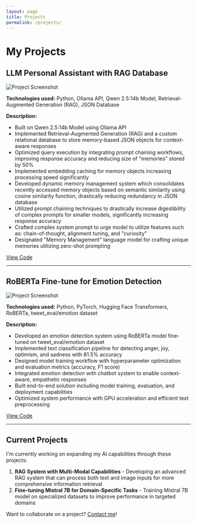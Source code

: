 ```yaml
---
layout: page
title: Projects
permalink: /projects/
---
```


# My Projects

## LLM Personal Assistant with RAG Database

![Project Screenshot](/assets/images/llm_assistant.jpg)

**Technologies used:** Python, Ollama API, Qwen 2.5:14b Model, Retrieval-Augmented Generation (RAG), JSON Database

**Description:** 
- Built on Qwen 2.5:14b Model using Ollama API
- Implemented Retrieval-Augmented Generation (RAG) and a custom relational database to store memory-based JSON objects for context-aware responses
- Optimized query execution by integrating prompt chaining workflows, improving response accuracy and reducing size of "memories" stored by 50%
- Implemented embedding caching for memory objects increasing processing speed significantly
- Developed dynamic memory management system which consolidates recently accessed memory objects based on semantic similarity using cosine similarity function, drastically reducing redundancy in JSON database
- Utilized prompt chaining techniques to drastically increase digestibility of complex prompts for smaller models, significantly increasing response accuracy
- Crafted complex system prompt to urge model to utilize features such as: chain-of-thought, alignment tuning, and "curiosity"
- Designated "Memory Management" language model for crafting unique memories utilizing zero-shot prompting

[View Code](https://github.com/RFlash007/personal-llm-assistant)

---

## RoBERTa Fine-tune for Emotion Detection

![Project Screenshot](/assets/images/roberta_emotion.jpg)

**Technologies used:** Python, PyTorch, Hugging Face Transformers, RoBERTa, tweet_eval/emotion dataset

**Description:**
- Developed an emotion detection system using RoBERTa model fine-tuned on tweet_eval/emotion dataset
- Implemented text classification pipeline for detecting anger, joy, optimism, and sadness with 81.5% accuracy
- Designed model training workflow with hyperparameter optimization and evaluation metrics (accuracy, F1 score)
- Integrated emotion detection with chatbot system to enable context-aware, empathetic responses
- Built end-to-end solution including model training, evaluation, and deployment capabilities
- Optimized system performance with GPU acceleration and efficient text preprocessing

[View Code](https://github.com/RFlash007/emotion-detection)

---

## Current Projects

I'm currently working on expanding my AI capabilities through these projects:

1. **RAG System with Multi-Modal Capabilities** - Developing an advanced RAG system that can process both text and image inputs for more comprehensive information retrieval
2. **Fine-tuning Mistral 7B for Domain-Specific Tasks** - Training Mistral 7B model on specialized datasets to improve performance in targeted domains

Want to collaborate on a project? [Contact me](/contact)! 